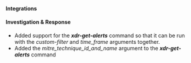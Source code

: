 
#### Integrations
#### Investigation & Response
- Added support for the ***xdr-get-alerts*** command so that it can be run with the *custom-filter* and *time_frame* arguments together.
- Added the *mitre_technique_id_and_name* argument to the ***xdr-get-alerts*** command